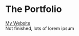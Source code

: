 # The Portfolio

[My Website](http://allie8415.pythonanywhere.com/works.html)  
Not finished, lots of lorem ipsum
